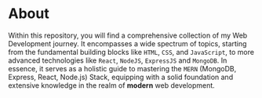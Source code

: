 # About

Within this repository, you will find a comprehensive collection of my Web Development journey. It encompasses a wide spectrum of topics, starting from the fundamental building blocks like `HTML`, `CSS`, and `JavaScript`, to more advanced technologies like `React`, `NodeJS`, `ExpressJS` and `MongoDB`. In essence, it serves as a holistic guide to mastering the `MERN` (MongoDB, Express, React, Node.js) Stack, equipping with a solid foundation and extensive knowledge in the realm of **modern** web development.